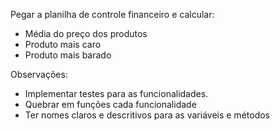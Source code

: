 Pegar a planilha de controle financeiro e calcular:

- Média do preço dos produtos
- Produto mais caro
- Produto mais barado

Observações:
- Implementar testes para as funcionalidades.
- Quebrar em funções cada funcionalidade
- Ter nomes claros e descritivos para as variáveis e métodos